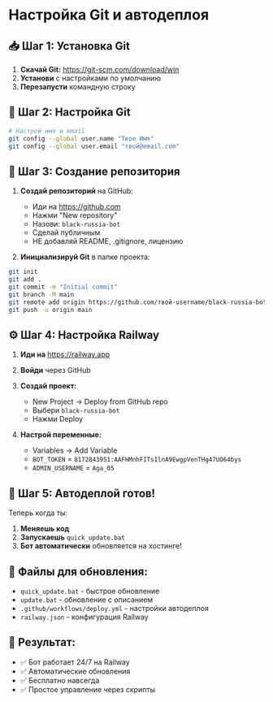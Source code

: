 # Настройка Git и автодеплоя

## 📥 Шаг 1: Установка Git

1. **Скачай Git:** https://git-scm.com/download/win
2. **Установи** с настройками по умолчанию
3. **Перезапусти** командную строку

## 🔧 Шаг 2: Настройка Git

```bash
# Настрой имя и email
git config --global user.name "Твое Имя"
git config --global user.email "твой@email.com"
```

## 🚀 Шаг 3: Создание репозитория

1. **Создай репозиторий** на GitHub:
   - Иди на https://github.com
   - Нажми "New repository"
   - Назови: `black-russia-bot`
   - Сделай публичным
   - НЕ добавляй README, .gitignore, лицензию

2. **Инициализируй Git** в папке проекта:
```bash
git init
git add .
git commit -m "Initial commit"
git branch -M main
git remote add origin https://github.com/твой-username/black-russia-bot.git
git push -u origin main
```

## ⚙️ Шаг 4: Настройка Railway

1. **Иди на** https://railway.app
2. **Войди** через GitHub
3. **Создай проект:**
   - New Project → Deploy from GitHub repo
   - Выбери `black-russia-bot`
   - Нажми Deploy

4. **Настрой переменные:**
   - Variables → Add Variable
   - `BOT_TOKEN` = `8172843951:AAFHMnhFITsIlnA9EwgpVenTHg47UO64bys`
   - `ADMIN_USERNAME` = `Aga_05`

## 🔄 Шаг 5: Автодеплой готов!

Теперь когда ты:
1. **Меняешь код**
2. **Запускаешь** `quick_update.bat`
3. **Бот автоматически** обновляется на хостинге!

## 📁 Файлы для обновления:

- `quick_update.bat` - быстрое обновление
- `update.bat` - обновление с описанием
- `.github/workflows/deploy.yml` - настройки автодеплоя
- `railway.json` - конфигурация Railway

## 🎯 Результат:

- ✅ Бот работает 24/7 на Railway
- ✅ Автоматические обновления
- ✅ Бесплатно навсегда
- ✅ Простое управление через скрипты

